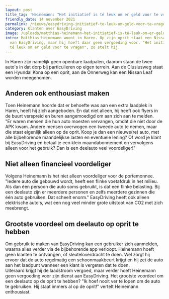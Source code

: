 ```yaml
---
layout: post
title_tag: 'Heinemann: "Het initiatief is té leuk om er geld voor te vragen!"'
friendly_date: 14 november 2021
permalink: /nieuws/easydriving-initiatief-te-leuk-om-geld-voor-te-vragen
category: Klanten over EasyDriving
image: /uploads/matthias-heinemann-het-initiatief-is-té-leuk-om-er-geld-voor-te-vragen-nissan-leaf-van-easydriving.jpg
intro: Matthias Heinemann woont in Haren. Op zijn oprit staat een Nissan Leaf
  van EasyDriving, maar hij hoeft daar geen vergoeding voor. "Het initiatief is
  té leuk om er geld voor te vragen", zo stelt hij.
---
```

In Haren zijn namelijk geen openbare laadpalen, daarom staan de twee auto's in dat dorp bij particulieren op eigen terrein. Aan de Clusiusweg staat een Hyundai Kona op een oprit, aan de Onnerweg kan een Nissan Leaf worden meegenomen.

## Anderen ook enthousiast maken

Toen Heinemann hoorde dat er behoefte was aan een extra laadplek in Haren, heeft hij zich aangeboden. En dat niet alleen, hij heeft ook flyers in de buurt verspreid en buren aangemoedigd om aan zich aan te melden.\
"Er waren mensen die hun auto moesten vervangen, omdat die niet door de APK kwam. Andere mensen overwogen een tweede auto te nemen, maar die staat eigenlijk alleen op de oprit. Koop je dan een nieuwe(re) auto, met alle bijbehorende maandelijkse lasten en eventuele lening? Of word je klant bij EasyDriving en betaal je een klein maandabonnement en vervolgens alleen voor het gebruik? Dan is een deelauto veel voordeliger!"

## Niet alleen financieel voordeliger

Volgens Heinemann is het niet alleen voordeliger voor de portemonnee. "Iedere auto die gebouwd wordt, heeft een flinke voetafdruk in het milieu. Als dan één persoon die auto soms gebruikt, is dat een flinke belasting. Bij een deelauto zijn er meerdere personen en zelfs meerdere gezinnen die één auto gebruiken. Dat scheelt enorm." EasyDriving heeft ook alleen elektrische auto's, wat een nog veel minder grote uitstoot van CO2 met zich meebrengt.

## Grootste voordeel om deelauto op oprit te hebben

Om gebruik te maken van EasyDriving kan een gebruiker zich aanmelden, waarna alles verder via de bijbehorende app verloopt. Heinemann hoeft geen klanten te ontvangen, of sleuteloverdracht te doen. Wel zorgt hij ervoor dat de auto regelmatig een schoonmaakbeurt krijgt en hij zet de auto aan het laadpunt wanneer een klant is vergeten dat te doen.\
Uiteraard krijgt hij de laadstroom vergoed, maar verder hoeft Heinemann geen vergoeding voor zijn dienst aan EasyDriving. Het grootste voordeel om een deelauto op de oprit te hebben? "Ik hoef nooit ver te lopen om de auto te gebruiken. Hij staat immers al op de oprit!" vertelt Heinemann enthousiast.